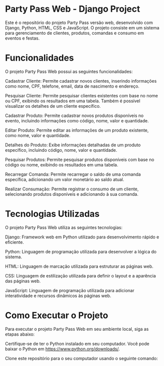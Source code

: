# Party Pass Web - Django Project
Este é o repositório do projeto Party Pass versão web, desenvolvido com Django, Python, HTML, CSS e JavaScript. O projeto consiste em um sistema para gerenciamento de clientes, produtos, comandas e consumo em eventos e festas.

# Funcionalidades
O projeto Party Pass Web possui as seguintes funcionalidades:

Cadastrar Cliente: Permite cadastrar novos clientes, inserindo informações como nome, CPF, telefone, email, data de nascimento e endereço.

Pesquisar Cliente: Permite pesquisar clientes existentes com base no nome ou CPF, exibindo os resultados em uma tabela. Também é possível visualizar os detalhes de um cliente específico.

Cadastrar Produto: Permite cadastrar novos produtos disponíveis no evento, incluindo informações como código, nome, valor e quantidade.

Editar Produto: Permite editar as informações de um produto existente, como nome, valor e quantidade.

Detalhes do Produto: Exibe informações detalhadas de um produto específico, incluindo código, nome, valor e quantidade.

Pesquisar Produtos: Permite pesquisar produtos disponíveis com base no código ou nome, exibindo os resultados em uma tabela.

Recarregar Comanda: Permite recarregar o saldo de uma comanda específica, adicionando um valor monetário ao saldo atual.

Realizar Consumação: Permite registrar o consumo de um cliente, selecionando produtos disponíveis e adicionando à sua comanda.

# Tecnologias Utilizadas
O projeto Party Pass Web utiliza as seguintes tecnologias:

Django: Framework web em Python utilizado para desenvolvimento rápido e eficiente.

Python: Linguagem de programação utilizada para desenvolver a lógica do sistema.

HTML: Linguagem de marcação utilizada para estruturar as páginas web.

CSS: Linguagem de estilização utilizada para definir o layout e a aparência das páginas web.

JavaScript: Linguagem de programação utilizada para adicionar interatividade e recursos dinâmicos às páginas web.

# Como Executar o Projeto
Para executar o projeto Party Pass Web em seu ambiente local, siga as etapas abaixo:

Certifique-se de ter o Python instalado em seu computador. Você pode baixar o Python em https://www.python.org/downloads/.

Clone este repositório para o seu computador usando o seguinte comando:
